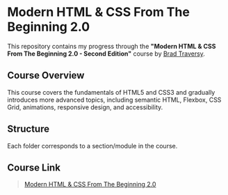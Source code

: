 # Modern HTML & CSS From The Beginning 2.0

This repository contains my progress through the **"Modern HTML & CSS From The Beginning 2.0 - Second Edition"** course by [Brad Traversy](https://www.traversymedia.com/).

## Course Overview

This course covers the fundamentals of HTML5 and CSS3 and gradually introduces more advanced topics, including semantic HTML, Flexbox, CSS Grid, animations, responsive design, and accessibility.

## Structure

Each folder corresponds to a section/module in the course.

## Course Link

> [Modern HTML & CSS From The Beginning 2.0](https://learning.oreilly.com/course/modern-html-/9781835880562/)

